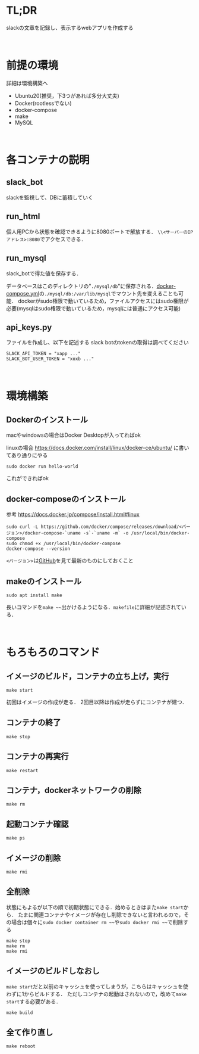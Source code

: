 # TL;DR
slackの文章を記録し、表示するwebアプリを作成する

<br>

# 前提の環境
詳細は環境構築へ
* Ubuntu20(推奨，下3つがあれば多分大丈夫)
* Docker(rootlessでない)
* docker-compose
* make
* MySQL

<br>

# 各コンテナの説明
## slack_bot
slackを監視して、DBに蓄積していく

## run_html
個人用PCから状態を確認できるように8080ポートで解放する．
`\\<サーバーのIPアドレス>:8080`でアクセスできる．

## run_mysql
slack_botで得た値を保存する．

データベースはこのディレクトリの"`./mysql/db`"に保存される．[docker-compose.yml](docker-compose.yml)の`./mysql/db:/var/lib/mysql`でマウント先を変えることも可能．
dockerがsudo権限で動いているため，ファイルアクセスにはsudo権限が必要(mysqlはsudo権限で動いているため，mysqlには普通にアクセス可能)

## api_keys.py
ファイルを作成し、以下を記述する
slack botのtokenの取得は調べてください

```
SLACK_API_TOKEN = "xapp ..."
SLACK_BOT_USER_TOKEN = "xoxb ..."
```

<br>

# 環境構築
## Dockerのインストール
macやwindowsの場合はDocker Desktopが入ってればok

linuxの場合
https://docs.docker.com/install/linux/docker-ce/ubuntu/ に書いてあり通りにやる
```
sudo docker run hello-world
```
これができればok

## docker-composeのインストール
参考
https://docs.docker.jp/compose/install.html#linux
```
sudo curl -L https://github.com/docker/compose/releases/download/<バージョン>/docker-compose-`uname -s`-`uname -m` -o /usr/local/bin/docker-compose
sudo chmod +x /usr/local/bin/docker-compose
docker-compose --version
```
`<バージョン>`は[GitHub](https://github.com/docker/compose/releases)を見て最新のものにしておくこと


## makeのインストール
```
sudo apt install make
```
長いコマンドを`make ~~`出かけるようになる．`makefile`に詳細が記述されている．

<br>

# もろもろのコマンド

## イメージのビルド，コンテナの立ち上げ，実行
```
make start
```
初回はイメージの作成が走る．
2回目以降は作成が走らずにコンテナが建つ．

## コンテナの終了
```
make stop
```

## コンテナの再実行
```
make restart
```

## コンテナ，dockerネットワークの削除
```
make rm
```

## 起動コンテナ確認
```
make ps
```

## イメージの削除
```
make rmi
```

## 全削除
状態にもよるが以下の順で初期状態にできる．始めるときはまた`make start`から．
たまに関連コンテナやイメージが存在し削除できないと言われるので，その場合は個々に`sudo docker container rm ~~`や`sudo docker rmi ~~`で削除する
```
make stop
make rm
make rmi
```

## イメージのビルドしなおし
`make start`だと以前のキャッシュを使ってしまうが，こちらはキャッシュを使わずに1からビルドする．
ただしコンテナの起動はされないので，改めて`make start`する必要がある．
```
make build
```

## 全て作り直し
```
make reboot
```

<!--
# TODO
- [x] MySQLをDockerコンテナにする
- [x] ユーザーログインを管理者にする（パスワードはべた書きでいい）
- [x] イメージをコマンド一発でビルドできるように
- [x] docker-composeと通常のDockerのインストール方法を書く
- [x] Gmailの2段階認証パスワードについて
- [x] localhostでできなさそう→コンテナ同氏はdocker networkでつながるのでゲートウェイを指定してやれば行けた
 -->

